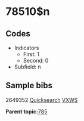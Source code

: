 # 78510$n

## Codes

-   Indicators
    -   First: 1
    -   Second: 0
-   Subfield: n

## Sample bibs

2649352 [Quicksearch](https://search.library.yale.edu/catalog/2649352) [VXWS](http://prodorbis.library.yale.edu:7014/vxws/GetHoldingsService?bibId=2649352)

**Parent topic:**[785](../../tags/785/785.md)

